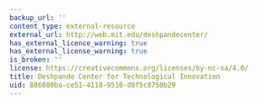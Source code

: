 ```yaml
---
backup_url: ''
content_type: external-resource
external_url: http://web.mit.edu/deshpandecenter/
has_external_licence_warning: true
has_external_license_warning: true
is_broken: ''
license: https://creativecommons.org/licenses/by-nc-sa/4.0/
title: Deshpande Center for Technological Innovation
uid: 886888ba-ce51-4118-9510-d8f5c8750b29
---
```

